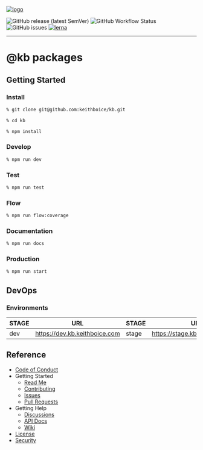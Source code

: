 [![logo](https://keithboice.github.io/.github/assets/logo.png)](https://raw.githubusercontent.com/keithboice/.github/docs/assets/logo.png)

![GitHub release (latest SemVer)](https://img.shields.io/github/v/release/keithboice/kb?sort=semver&style=for-the-badge)
![GitHub Workflow Status](https://img.shields.io/github/workflow/status/keithboice/kb/ci?style=for-the-badge)
![GitHub issues](https://img.shields.io/github/issues-raw/keithboice/kb?style=for-the-badge)
[![lerna](https://img.shields.io/badge/maintained%20with-lerna-cc00ff.svg?style=for-the-badge)](https://lerna.js.org/)

---

# @kb packages

## Getting Started

### Install

```bash
% git clone git@github.com:keithboice/kb.git

% cd kb

% npm install
```

### Develop

```bash
% npm run dev
```

### Test

```bash
% npm run test
```

### Flow

```bash
% npm run flow:coverage
```

### Documentation

```bash
% npm run docs
```

### Production

```bash
% npm run start
```

## DevOps

### Environments

| STAGE | URL                           | STAGE | URL                             | STAGE | URL                           |
| ----- | ----------------------------- | ----- | ------------------------------- | ----- | ----------------------------- |
| dev   | https://dev.kb.keithboice.com | stage | https://stage.kb.keithboice.com | prod  | https://www.kb.keithboice.com |

## Reference

- [Code of Conduct](https://github.com/keithboice/kb/CODE_OF_CONDUCT.md)
- Getting Started
  - [Read Me](https://github.com/keithboice/kb/README.md)
  - [Contributing](https://github.com/keithboice/kb/CONTRIBUTING.md)
  - [Issues](https://github.com/keithboice/kb/issues)
  - [Pull Requests](https://github.com/keithboice/kb/pulls)
- Getting Help
  - [Discussions](https://github.com/keithboice/kb/discussions)
  - [API Docs](https://github.com/keithboice/kb/docs)
  - [Wiki](https://github.com/keithboice/kb/wiki)
- [License](https://github.com/keithboice/kb/LICENSE)
- [Security](https://github.com/keithboice/kb/SECURITY.md)
